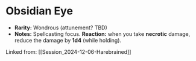 # Obsidian Eye

- **Rarity:** Wondrous (attunement? TBD)
- **Notes:** Spellcasting focus. **Reaction:** when you take **necrotic** damage, reduce the damage by **1d4** (while holding).

Linked from: [[Session_2024-12-06-Harebrained]]
